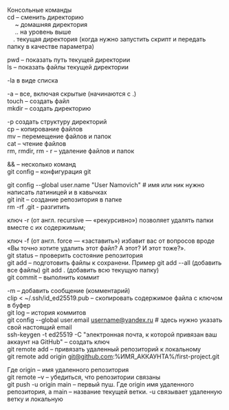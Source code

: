 Консольные команды<br>
cd – сменить директорию<br>
&emsp; ~ домашняя директория<br>
&emsp; .. на уровень выше<br>
&emsp;. текущая директория (когда нужно запустить скрипт и передать папку в качестве параметра)<br>

pwd – показать путь текущей директории<br>
ls – показать файлы текущей директории<br>


-la в виде списка<br>


-а – все, включая скрытые (начинаются с .)<br>
touch – создать файл<br>
mkdir – создать директорию<br>


-p создать структуру директорий<br>
cp – копирование файлов<br>
mv – перемещение файлов и папок<br>
cat – чтение файлов<br>
rm, rmdir, rm - r – удаление файлов и папок<br>


&& – несколько команд<br>
git config – конфигурация git<br>


git config --global user.name "User Namovich" # имя или ник нужно написать латиницей и в  кавычках<br>
git init – создание репозитория в папке<br>
rm -rf .git - разгитить<br>


ключ -r (от англ. recursive — «рекурсивно») позволяет удалять папки вместе с их содержимым;<br>


ключ -f (от англ. force — «заставить») избавит вас от вопросов вроде «Вы точно хотите удалить этот файл? А этот? И этот тоже?».<br>
git status – проверить состояние репозитория<br>
git add – подготовить файлы к сохранени. Пример git add --all (добавить все файлы) git add . (добавить всю текущую папку)<br>
git commit – выполнить коммит<br>


-m – добавить сообщение (комментарий)<br>
clip < ~/.ssh/id_ed25519.pub – скопировать содержимое файла с ключом в буфер<br>
git log – история коммитов<br>
git config --global user.email username@yandex.ru # здесь нужно указать свой настоящий email<br>
ssh-keygen -t ed25519 -C "электронная почта, к которой привязан ваш аккаунт на GitHub" – создать ключ<br>
git remote add – привязать удаленный репозиторий к локальному<br>
git remote add origin git@github.com:%ИМЯ_АККАУНТА%/first-project.git<br>


Где origin – имя удаленного репозитория<br>
git remote –v – убедиться, что репозитории связаны<br>
git push -u origin main – первый пуш. Где origin имя удаленного репозитория, а main – название текущей ветки. -u связывает удаленную ветку и локальную<br>
